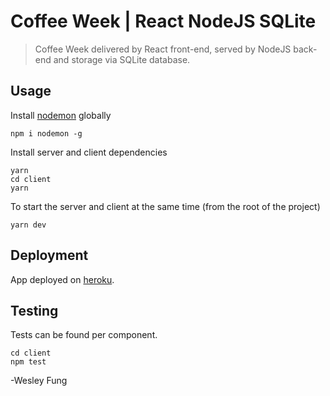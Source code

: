 # Coffee Week | React NodeJS SQLite

> Coffee Week delivered by React front-end, served by NodeJS back-end and storage via SQLite database.

## Usage

Install [nodemon](https://github.com/remy/nodemon) globally

```
npm i nodemon -g
```

Install server and client dependencies

```
yarn
cd client
yarn
```

To start the server and client at the same time (from the root of the project)

```
yarn dev
```

## Deployment
App deployed on [heroku](https://wfung.herokuapp.com/).

## Testing
Tests can be found per component.

```
cd client
npm test
```

-Wesley Fung